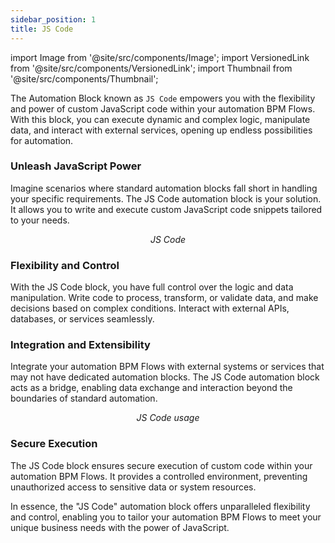 ```yaml
---
sidebar_position: 1
title: JS Code
---
```


import Image from '@site/src/components/Image';
import VersionedLink from '@site/src/components/VersionedLink';
import Thumbnail from '@site/src/components/Thumbnail';

The Automation Block known as `JS Code` empowers you with the flexibility and power of custom JavaScript code within your automation BPM Flows. With this block, you can execute dynamic and complex logic, manipulate data, and interact with external services, opening up endless possibilities for automation.

<figure>
<Thumbnail src="/img/reference/automation-blocks/js-code/js-code.jpeg" alt="JS Code" />
</figure>

### Unleash JavaScript Power

Imagine scenarios where standard automation blocks fall short in handling your specific requirements. The JS Code automation block is your solution. It allows you to write and execute custom JavaScript code snippets tailored to your needs.

<figure>
<Thumbnail src="/img/reference/automation-blocks/js-code/js-code-visual.jpeg" alt="JS Code" />
<figcaption align='center'><i>JS Code</i></figcaption>
</figure>

### Flexibility and Control

With the JS Code block, you have full control over the logic and data manipulation. Write code to process, transform, or validate data, and make decisions based on complex conditions. Interact with external APIs, databases, or services seamlessly.

### Integration and Extensibility

Integrate your automation BPM Flows with external systems or services that may not have dedicated automation blocks. The JS Code automation block acts as a bridge, enabling data exchange and interaction beyond the boundaries of standard automation.

<figure>
<Thumbnail src="/img/reference/automation-blocks/js-code/js-code-example.jpeg" alt="JS Code" />
<figcaption align='center'><i>JS Code usage</i></figcaption>
</figure>

### Secure Execution

The JS Code block ensures secure execution of custom code within your automation BPM Flows. It provides a controlled environment, preventing unauthorized access to sensitive data or system resources.

In essence, the "JS Code" automation block offers unparalleled flexibility and control, enabling you to tailor your automation BPM Flows to meet your unique business needs with the power of JavaScript.
